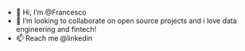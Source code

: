 - 👋 Hi, I’m @Francesco
- 💞️ I’m looking to collaborate on open source projects and i love data engineering and fintech!
- 📫 Reach me @linkedin

<!---
fardita/fardita is a ✨ special ✨ repository because its `README.md` (this file) appears on your GitHub profile.
You can click the Preview link to take a look at your changes.
--->
